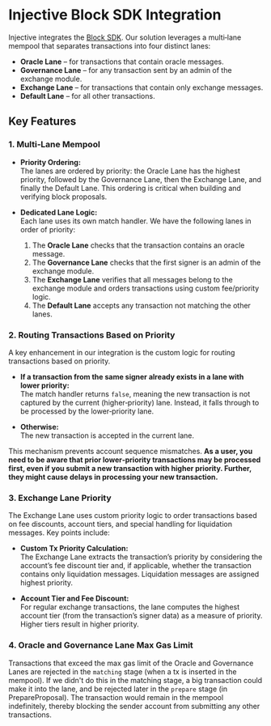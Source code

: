 # Injective Block SDK Integration

Injective integrates the [Block SDK](https://github.com/InjectiveLabs/block-sdk). Our solution leverages a multi‑lane mempool that separates transactions into four distinct lanes:

- **Oracle Lane** – for transactions that contain oracle messages.
- **Governance Lane** – for any transaction sent by an admin of the exchange module.
- **Exchange Lane** – for transactions that contain only exchange messages.
- **Default Lane** – for all other transactions.

## Key Features

### 1. Multi‑Lane Mempool

- **Priority Ordering:**  
  The lanes are ordered by priority: the Oracle Lane has the highest priority, followed by the Governance Lane, then the Exchange Lane, and finally the Default Lane. This ordering is critical when building and verifying block proposals.

- **Dedicated Lane Logic:**  
  Each lane uses its own match handler. We have the following lanes in order of priority:
  1. The **Oracle Lane** checks that the transaction contains an oracle message.
  2. The **Governance Lane** checks that the first signer is an admin of the exchange module.
  3. The **Exchange Lane** verifies that all messages belong to the exchange module and orders transactions using custom fee/priority logic.
  4. The **Default Lane** accepts any transaction not matching the other lanes.

### 2. Routing Transactions Based on Priority

A key enhancement in our integration is the custom logic for routing transactions based on priority.

- **If a transaction from the same signer already exists in a lane with lower priority:**  
  The match handler returns `false`, meaning the new transaction is not captured by the current (higher‑priority) lane. Instead, it falls through to be processed by the lower‑priority lane.

- **Otherwise:**  
  The new transaction is accepted in the current lane.

This mechanism prevents account sequence mismatches. **As a user, you need to be aware that prior lower‑priority transactions may be processed first, even if you submit a new transaction with higher priority. Further, they might cause delays in processing your new transaction.**

### 3. Exchange Lane Priority

The Exchange Lane uses custom priority logic to order transactions based on fee discounts, account tiers, and special handling for liquidation messages. Key points include:

- **Custom Tx Priority Calculation:**  
  The Exchange Lane extracts the transaction’s priority by considering the account’s fee discount tier and, if applicable, whether the transaction contains only liquidation messages. Liquidation messages are assigned highest priority.

- **Account Tier and Fee Discount:**  
  For regular exchange transactions, the lane computes the highest account tier (from the transaction’s signer data) as a measure of priority. Higher tiers result in higher priority.

### 4. Oracle and Governance Lane Max Gas Limit

Transactions that exceed the max gas limit of the Oracle and Governance Lanes
are rejected in the `matching` stage (when a tx is inserted in the mempool). If
we didn't do this in the matching stage, a big transaction could make it into the
lane, and be rejected later in the `prepare` stage (in PrepareProposal). The
transaction would remain in the mempool indefinitely, thereby blocking the sender
account from submitting any other transactions.
